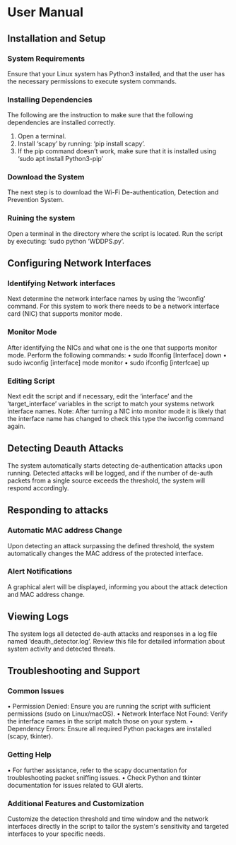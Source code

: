 # User Manual 

## Installation and Setup
 
### System Requirements
Ensure that your Linux system has Python3 installed, and that the user has the necessary permissions to execute system commands.

### Installing Dependencies
The following are the instruction to make sure that the following dependencies are installed correctly. 
1.	Open a terminal.
2.	Install ‘scapy’ by running: ‘pip install scapy’.
3.	If the pip command doesn’t work, make sure that it is installed using ‘sudo apt install Python3-pip’ 

### Download the System
The next step is to download the Wi-Fi De-authentication, Detection and Prevention System.

### Ruining the system 
Open a terminal in the directory where the script is located.
Run the script by executing: ‘sudo python ‘WDDPS.py’.

## Configuring Network Interfaces

### Identifying Network interfaces
Next determine the network interface names by using the ‘iwconfig’ command. For this system to work there needs to be a network interface card (NIC) that supports monitor mode.

### Monitor Mode
After identifying the NICs and what one is the one that supports monitor mode. Perform the following commands:
•	sudo Ifconfig [Interface] down
•	sudo iwconfig [interface] mode monitor
•	sudo ifconfig [interfcae] up

### Editing Script
Next edit the script and if necessary, edit the ‘interface’ and the ‘target_interface’ variables in the script to match your systems network interface names.
Note: After turning a NIC into monitor mode it is likely that the interface name has changed to check this type the iwconfig command again. 

## Detecting Deauth Attacks
The system automatically starts detecting de-authentication attacks upon running. Detected attacks will be logged, and if the number of de-auth packets from a single source exceeds the threshold, the system will respond accordingly.

## Responding to attacks

### Automatic MAC address Change
Upon detecting an attack surpassing the defined threshold, the system automatically changes the MAC address of the protected interface. 

### Alert Notifications
A graphical alert will be displayed, informing you about the attack detection and MAC address change. 

## Viewing Logs
The system logs all detected de-auth attacks and responses in a log file named ‘deauth_detector.log’. Review this file for detailed information about system activity and detected threats.

## Troubleshooting and Support

### Common Issues
•	Permission Denied: Ensure you are running the script with sufficient permissions (sudo on Linux/macOS).
•	Network Interface Not Found: Verify the interface names in the script match those on your system.
•	Dependency Errors: Ensure all required Python packages are installed (scapy, tkinter).

### Getting Help
•	For further assistance, refer to the scapy documentation for troubleshooting packet sniffing issues.
•	Check Python and tkinter documentation for issues related to GUI alerts.

### Additional Features and Customization
Customize the detection threshold and time window and the network interfaces directly in the script to tailor the system's sensitivity and targeted interfaces to your specific needs.
